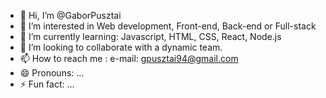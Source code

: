 - 👋 Hi, I’m @GaborPusztai
- 👀 I’m interested in Web development, Front-end, Back-end or Full-stack
- 🌱 I’m currently learning: Javascript, HTML, CSS, React, Node.js
- 💞️ I’m looking to collaborate with a dynamic team.
- 📫 How to reach me : e-mail: gpusztai94@gmail.com
- 😄 Pronouns: ...
- ⚡ Fun fact: ...

<!---
GaborPusztai/GaborPusztai is a ✨ special ✨ repository because its `README.md` (this file) appears on your GitHub profile.
You can click the Preview link to take a look at your changes.
--->
